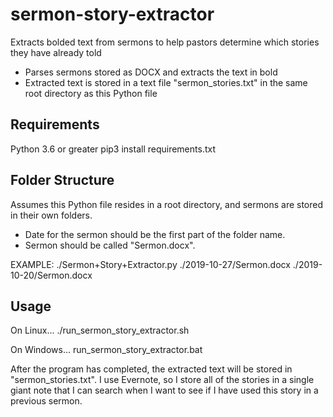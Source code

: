 # sermon-story-extractor
Extracts bolded text from sermons to help pastors determine which stories they have already told
* Parses sermons stored as DOCX and extracts the text in bold
* Extracted text is stored in a text file "sermon_stories.txt" in the same root directory as this Python file

## Requirements
Python 3.6 or greater
pip3 install requirements.txt

## Folder Structure
Assumes this Python file resides in a root directory, and sermons are stored in their own folders.
* Date for the sermon should be the first part of the folder name.
* Sermon should be called "Sermon.docx".

EXAMPLE:
    ./Sermon+Story+Extractor.py
    ./2019-10-27/Sermon.docx
    ./2019-10-20/Sermon.docx

## Usage
On Linux...
    ./run_sermon_story_extractor.sh

On Windows...
    run_sermon_story_extractor.bat

After the program has completed, the extracted text will be stored in "sermon_stories.txt". I use Evernote, so I store all of the stories in a single giant note that I can search when I want to see if I have used this story in a previous sermon.

